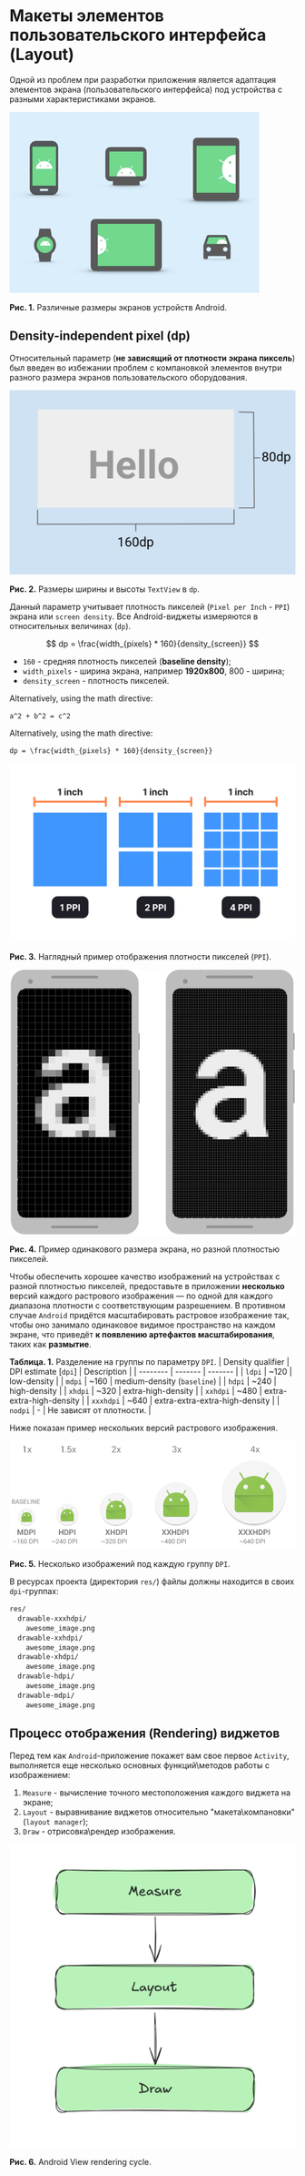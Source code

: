# Макеты элементов пользовательского интерфейса (Layout)

Одной из проблем при разработки приложения является адаптация элементов экрана (пользовательского интерфейса) под устройства с разными характеристиками экранов. 

![1760496730343](image/app_layout/1760496730343.png)

**Рис. 1.** Различные размеры экранов устройств Android.

## Density-independent pixel (dp)

Относительный параметр (**не зависящий от плотности экрана пиксель**) был введен во избежании проблем с компановкой элементов внутри разного размера экранов пользовательского оборудования.

![1760497331837](image/app_layout/1760497331837.png)

**Рис. 2.** Размеры ширины и высоты `TextView` в `dp`.

Данный параметр учитывает плотность пикселей (`Pixel per Inch` - `PPI`) экрана или `screen density`.
Все Android-виджеты измеряются в относительных величинах (`dp`). 

$$
dp = \frac{width_{pixels} * 160}{density_{screen}}
$$

- `160` - средняя плотность пикселей (**baseline density**);
- `width_pixels` - ширина экрана, например **1920x800**, 800 - ширина;
- `density_screen` - плотность пикселей.


Alternatively, using the math directive:
````{math}
a^2 + b^2 = c^2
````

Alternatively, using the math directive:
````{math}
dp = \frac{width_{pixels} * 160}{density_{screen}}
````



![1760497657503](image/app_layout/1760497657503.png)

**Рис. 3.** Наглядный пример отображения плотности пикселей (`PPI`).

![1760500976124](image/app_layout/1760500976124.png)

**Рис. 4.** Пример одинакового размера экрана, но разной плотностью пикселей.

Чтобы обеспечить хорошее качество изображений на устройствах с разной плотностью пикселей, предоставьте в приложении **несколько** версий каждого растрового изображения — по одной для каждого диапазона плотности с соответствующим разрешением. В противном случае `Android` придётся масштабировать растровое изображение так, чтобы оно занимало одинаковое видимое пространство на каждом экране, что приведёт **к появлению артефактов масштабирования**, таких как **размытие**.

**Таблица. 1.** Разделение на группы по параметру `DPI`.
| Density qualifier     | DPI estimate [`dpi`]      | Description                       |
| --------              | -------                   | -------                           |
| `ldpi`                | ~120                      |   low-density                     |
| `mdpi`                | ~160                      |   medium-density (`baseline`)     |
| `hdpi`                | ~240                      |   high-density                    |
| `xhdpi`               | ~320                      |   extra-high-density              |
| `xxhdpi`              | ~480                      |   extra-extra-high-density        |
| `xxxhdpi`             | ~640                      |   extra-extra-extra-high-density  |
| `nodpi`               | -                         |   Не зависят от плотности.        |

Ниже показан пример нескольких версий растрового изображения.

![1760508822835](image/app_layout/1760508822835.png)

**Рис. 5.** Несколько изображений под каждую группу `DPI`.

В ресурсах проекта (директория `res/`) файлы должны находится в своих `dpi`-группах:
```xml
res/
  drawable-xxxhdpi/
    awesome_image.png
  drawable-xxhdpi/
    awesome_image.png
  drawable-xhdpi/
    awesome_image.png
  drawable-hdpi/
    awesome_image.png
  drawable-mdpi/
    awesome_image.png
```

## Процесс отображения (Rendering) виджетов

Перед тем как `Android`-приложение покажет вам свое первое `Activity`, выполняется еще несколько основных функций\методов работы с изображением:

1. `Measure` - вычисление точного местоположения каждого виджета на экране;
2. `Layout` - выравнивание виджетов относительно "макета\компановки" (`layout manager`);
3. `Draw` - отрисовка\рендер изображения. 

![1760509581710](image/app_layout/1760509581710.png)

**Рис. 6.** Android View rendering cycle.

